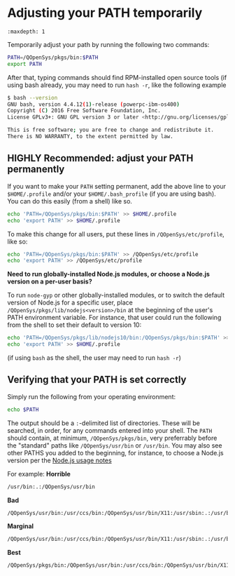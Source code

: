 # Adjusting your PATH temporarily

```{toctree}
:maxdepth: 1
```

Temporarily adjust your path by running the following two commands:

```bash
PATH=/QOpenSys/pkgs/bin:$PATH
export PATH
```

After that, typing commands should find RPM-installed open source tools
(if using bash already, you may need to run `hash -r`, like the following example

```bash
$ bash --version
GNU bash, version 4.4.12(1)-release (powerpc-ibm-os400)
Copyright (C) 2016 Free Software Foundation, Inc.
License GPLv3+: GNU GPL version 3 or later <http://gnu.org/licenses/gpl.html>

This is free software; you are free to change and redistribute it.
There is NO WARRANTY, to the extent permitted by law.
```

## HIGHLY Recommended: adjust your PATH permanently

If you want to make your `PATH` setting permanent, add the above line to your
`$HOME/.profile` and/or your `$HOME/.bash_profile` (if you are using bash).
You can do this easily (from a shell) like so.

```bash
echo 'PATH=/QOpenSys/pkgs/bin:$PATH' >> $HOME/.profile
echo 'export PATH' >> $HOME/.profile
```

To make this change for all users, put these lines in `/QOpenSys/etc/profile`,
like so:

```bash
echo 'PATH=/QOpenSys/pkgs/bin:$PATH' >> /QOpenSys/etc/profile
echo 'export PATH' >> /QOpenSys/etc/profile
```

**Need to run globally-installed Node.js modules,
or choose a Node.js version on a per-user basis?**

To run `node-gyp` or other globally-installed modules, or to switch the default
version of Node.js for a specific user, place `/QOpenSys/pkgs/lib/nodejs<version>/bin`
at the beginning of the user's PATH environment variable. For instance, that user
could run the following from the shell to set their default to version 10:

```bash
echo 'PATH=/QOpenSys/pkgs/lib/nodejs10/bin:/QOpenSys/pkgs/bin:$PATH' >> $HOME/.profile
echo 'export PATH' >> $HOME/.profile
```

(if using `bash` as the shell, the user may need to run `hash -r`)

## Verifying that your PATH is set correctly
Simply run the following from your operating environment:
```bash
echo $PATH
```
The output should be a `:`-delimited list of directories.
These will be searched, in order, for any commands entered
into your shell. The `PATH` should contain, at minimum,
`/QOpenSys/pkgs/bin`, very preferrably before the "standard"
paths like `/QOpenSys/usr/bin` or `/usr/bin`. You may also
see other PATHS you added to the beginning, for instance, 
to choose a Node.js version per the
[Node.js usage notes](../nodejs/README.md)

For example:
**Horrible**
```bash
/usr/bin:.:/QOpenSys/usr/bin
```

**Bad**
```bash
/QOpenSys/usr/bin:/usr/ccs/bin:/QOpenSys/usr/bin/X11:/usr/sbin:.:/usr/bin
```

**Marginal**
```bash
/QOpenSys/usr/bin:/usr/ccs/bin:/QOpenSys/usr/bin/X11:/usr/sbin:.:/usr/bin:/QOpenSys/pkgs/bin
```
**Best**
```bash
/QOpenSys/pkgs/bin:/QOpenSys/usr/bin:/usr/ccs/bin:/QOpenSys/usr/bin/X11:/usr/sbin:.:/usr/bin
```
